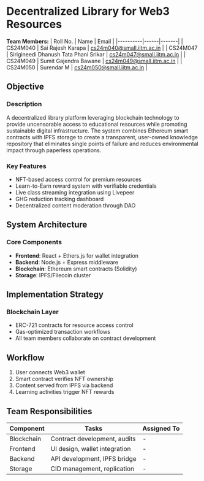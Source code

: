 # Decentralized Library for Web3 Resources

**Team Members:**
| Roll No. | Name | Email |
|----------|------|-------|
| CS24M040 | Sai Rajesh Karapa | cs24m040@small.iitm.ac.in |
| CS24M047 | Sirigineedi Dhanush Tata Phani Srikar | cs24m047@small.iitm.ac.in |
| CS24M049 | Sumit Gajendra Bawane | cs24m049@small.iitm.ac.in |
| CS24M050 | Surendar M | cs24m050@small.iitm.ac.in |

## Objective

### Description
A decentralized library platform leveraging blockchain technology to provide uncensorable access to educational resources while promoting sustainable digital infrastructure. The system combines Ethereum smart contracts with IPFS storage to create a transparent, user-owned knowledge repository that eliminates single points of failure and reduces environmental impact through paperless operations.

### Key Features
- NFT-based access control for premium resources
- Learn-to-Earn reward system with verifiable credentials
- Live class streaming integration using Livepeer
- GHG reduction tracking dashboard
- Decentralized content moderation through DAO

## System Architecture

### Core Components
- **Frontend**: React + Ethers.js for wallet integration
- **Backend**: Node.js + Express middleware
- **Blockchain**: Ethereum smart contracts (Solidity)
- **Storage**: IPFS/Filecoin cluster

## Implementation Strategy

### Blockchain Layer
- ERC-721 contracts for resource access control
- Gas-optimized transaction workflows
- All team members collaborate on contract development

## Workflow
1. User connects Web3 wallet
2. Smart contract verifies NFT ownership
3. Content served from IPFS via backend
4. Learning activities trigger NFT rewards

## Team Responsibilities

| **Component** | **Tasks** | **Assigned To** |
|---------------|-----------|-----------------|
| Blockchain | Contract development, audits | - |
| Frontend | UI design, wallet integration | - |
| Backend | API development, IPFS bridge | - |
| Storage | CID management, replication | - |
